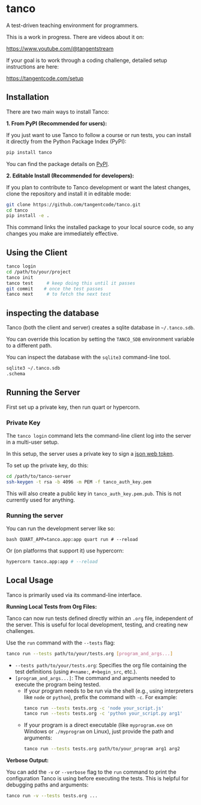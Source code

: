 # tanco

A test-driven teaching environment for programmers.


This is a work in progress. There are videos about it on:

https://www.youtube.com/@tangentstream

If your goal is to work through a coding challenge,
detailed setup instructions are here:

https://tangentcode.com/setup

## Installation

There are two main ways to install Tanco:

**1. From PyPI (Recommended for users):**

If you just want to use Tanco to follow a course or run tests, you can install it directly from the Python Package Index (PyPI):

```bash
pip install tanco
```

You can find the package details on [PyPI](https://pypi.org/project/tanco).

**2. Editable Install (Recommended for developers):**

If you plan to contribute to Tanco development or want the latest changes, clone the repository and install it in editable mode:

```bash
git clone https://github.com/tangentcode/tanco.git
cd tanco
pip install -e .
```

This command links the installed package to your local source code, so any changes you make are immediately effective.

## Using the Client

```bash
tanco login
cd /path/to/your/project
tanco init
tanco test     # keep doing this until it passes
git commit    # once the test passes
tanco next     # to fetch the next test
```

## inspecting the database

Tanco (both the client and server) creates a sqlite database in `~/.tanco.sdb`.

You can override this location by setting the `TANCO_SDB` environment
variable to a different path.

You can inspect the database with the `sqlite3` command-line tool.

```bash
sqlite3 ~/.tanco.sdb
.schema
```


## Running the Server

First set up a private key, then run quart or hypercorn.

### Private Key

The `tanco login` command lets the command-line client
log into the server in a multi-user setup.

In this setup, the server uses a private key to sign
a [json web token](https://jwt.io/).

To set up the private key, do this:

```bash
cd /path/to/tanco-server
ssh-keygen -t rsa -b 4096 -m PEM -f tanco_auth_key.pem
```

This will also create a public key in `tanco_auth_key.pem.pub`.
This is not currently used for anything.

### Running the server

You can run the development server like so:

``bash
QUART_APP=tanco.app:app quart run # --reload
``

Or (on platforms that support it) use hypercorn:

```bash
hypercorn tanco.app:app # --reload
```

## Local Usage

Tanco is primarily used via its command-line interface.

**Running Local Tests from Org Files:**

Tanco can now run tests defined directly within an `.org` file, independent of the server. This is useful for local development, testing, and creating new challenges.

Use the `run` command with the `--tests` flag:

```bash
tanco run --tests path/to/your/tests.org [program_and_args...]
```

*   `--tests path/to/your/tests.org`: Specifies the org file containing the test definitions (using `#+name:`, `#+begin_src`, etc.).
*   `[program_and_args...]`: The command and arguments needed to execute the program being tested.
    *   If your program needs to be run via the shell (e.g., using interpreters like `node` or `python`), prefix the command with `-c`. For example:
        ```bash
        tanco run --tests tests.org -c 'node your_script.js'
        tanco run --tests tests.org -c 'python your_script.py arg1'
        ```
    *   If your program is a direct executable (like `myprogram.exe` on Windows or `./myprogram` on Linux), just provide the path and arguments:
        ```bash
        tanco run --tests tests.org path/to/your_program arg1 arg2
        ```

**Verbose Output:**

You can add the `-v` or `--verbose` flag to the `run` command to print the configuration Tanco is using before executing the tests. This is helpful for debugging paths and arguments:

```bash
tanco run -v --tests tests.org ...
```
